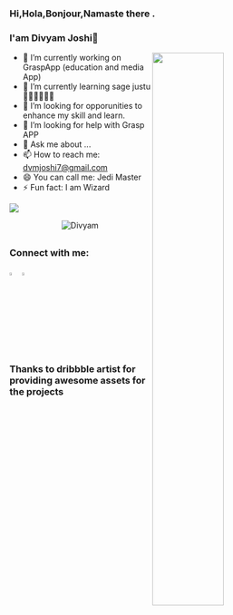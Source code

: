 ### Hi,Hola,Bonjour,Namaste there .
### I'am Divyam Joshi👋

<img align="right" src="https://cdn.dribbble.com/users/1615466/screenshots/3879272/dribbble2.jpg" width="50%"/>

- 🔭 I’m currently working on GraspApp (education and media App)
- 🌱 I’m currently learning sage justu 🧙🏼‍♂️🧙🏼‍♂
- 👯 I’m looking for opporunities to enhance my skill and learn.
- 🤔 I’m looking for help with Grasp APP
- 💬 Ask me about ...
- 📫 How to reach me: dvmjoshi7@gmail.com
- 😄 You can call me: Jedi Master
- ⚡ Fun fact: I am Wizard 

<img src="https://github-readme-stats.vercel.app/api?username=dvmjoshi&&show_icons=true&title_color=ffffff&icon_color=bb2acf&text_color=daf7dc&bg_color=191919">
<p align="center"><img src="https://komarev.com/ghpvc/?username=dvmjoshi&label=PROFILE+VIEWS&style=flat-square" alt="Divyam" /></p>

##
### Connect with me:

[<img src="https://img.icons8.com/color/48/000000/twitter.png" width="3.5%"/>](https://twitter.com/ProDIVYAM) [<img src="https://img.icons8.com/color/48/000000/linkedin.png" width="3.5%"/>](https://www.linkedin.com/in/divyam-joshi-ba0056127) 

### Thanks to dribbble artist for providing awesome assets for the projects


